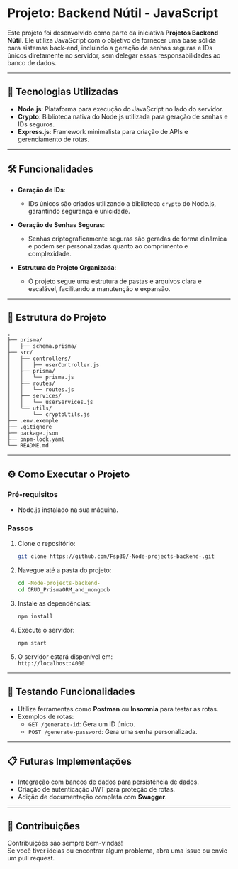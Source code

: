 # Projeto: **Backend Nútil - JavaScript**

Este projeto foi desenvolvido como parte da iniciativa **Projetos Backend Nútil**. Ele utiliza JavaScript com o objetivo de fornecer uma base sólida para sistemas back-end, incluindo a geração de senhas seguras e IDs únicos diretamente no servidor, sem delegar essas responsabilidades ao banco de dados.

---

## 🚀 Tecnologias Utilizadas

- **Node.js**: Plataforma para execução do JavaScript no lado do servidor.
- **Crypto**: Biblioteca nativa do Node.js utilizada para geração de senhas e IDs seguros.
- **Express.js**: Framework minimalista para criação de APIs e gerenciamento de rotas.

---

## 🛠️ Funcionalidades

- **Geração de IDs**:
  - IDs únicos são criados utilizando a biblioteca `crypto` do Node.js, garantindo segurança e unicidade.
  
- **Geração de Senhas Seguras**:
  - Senhas criptograficamente seguras são geradas de forma dinâmica e podem ser personalizadas quanto ao comprimento e complexidade.

- **Estrutura de Projeto Organizada**:
  - O projeto segue uma estrutura de pastas e arquivos clara e escalável, facilitando a manutenção e expansão.

---

## 📂 Estrutura do Projeto

```plaintext
.
├── prisma/
│   ├── schema.prisma/
├── src/
│   ├── controllers/
│   │   ├── userController.js
│   ├── prisma/
│   │   └── prisma.js
│   ├── routes/
│   │   └── routes.js
│   ├── services/
│   │   └── userServices.js
│   └── utils/
│       └── cryptoUtils.js
├── .env.exemple
├── .gitignore
├── package.json
├── pnpm-lock.yaml
└── README.md
```

---

## ⚙️ Como Executar o Projeto

### Pré-requisitos
- Node.js instalado na sua máquina.

### Passos

1. Clone o repositório:
   ```bash
   git clone https://github.com/Fsp30/-Node-projects-backend-.git
   ```

2. Navegue até a pasta do projeto:
   ```bash
   cd -Node-projects-backend-
   cd CRUD_PrismaORM_and_mongodb
   ```

3. Instale as dependências:
   ```bash
   npm install
   ```

4. Execute o servidor:
   ```bash
   npm start
   ```

5. O servidor estará disponível em:  
   `http://localhost:4000`

---

## 🧪 Testando Funcionalidades

- Utilize ferramentas como **Postman** ou **Insomnia** para testar as rotas.
- Exemplos de rotas:
  - `GET /generate-id`: Gera um ID único.
  - `POST /generate-password`: Gera uma senha personalizada.

---

## 📋 Futuras Implementações

- Integração com bancos de dados para persistência de dados.
- Criação de autenticação JWT para proteção de rotas.
- Adição de documentação completa com **Swagger**.

---

## 🤝 Contribuições

Contribuições são sempre bem-vindas!  
Se você tiver ideias ou encontrar algum problema, abra uma issue ou envie um pull request.

